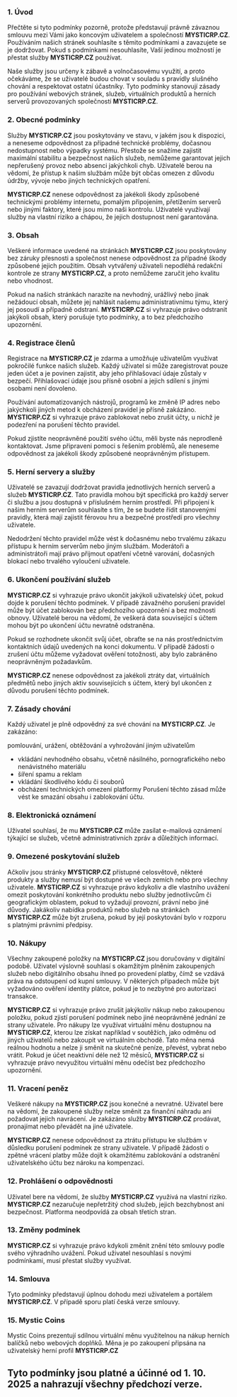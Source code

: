 ### 1. Úvod

Přečtěte si tyto podmínky pozorně, protože představují právně závaznou smlouvu mezi Vámi jako koncovým uživatelem a společností **MYSTICRP.CZ**. Používáním našich stránek souhlasíte s těmito podmínkami a zavazujete se je dodržovat. Pokud s podmínkami nesouhlasíte, Vaší jedinou možností je přestat služby **MYSTICRP.CZ** používat.

Naše služby jsou určeny k zábavě a volnočasovému využití, a proto očekáváme, že se uživatelé budou chovat v souladu s pravidly slušného chování a respektovat ostatní účastníky. Tyto podmínky stanovují zásady pro používání webových stránek, služeb, virtuálních produktů a herních serverů provozovaných společností **MYSTICRP.CZ**.

### 2. Obecné podmínky

Služby **MYSTICRP.CZ** jsou poskytovány ve stavu, v jakém jsou k dispozici, a neneseme odpovědnost za případné technické problémy, dočasnou nedostupnost nebo výpadky systému. Přestože se snažíme zajistit maximální stabilitu a bezpečnost našich služeb, nemůžeme garantovat jejich nepřerušený provoz nebo absenci jakýchkoli chyb. Uživatelé berou na vědomí, že přístup k našim službám může být občas omezen z důvodu údržby, vývoje nebo jiných technických opatření.

**MYSTICRP.CZ** nenese odpovědnost za jakékoli škody způsobené technickými problémy internetu, pomalým připojením, přetížením serverů nebo jinými faktory, které jsou mimo naši kontrolu. Uživatelé využívají služby na vlastní riziko a chápou, že jejich dostupnost není garantována.

### 3. Obsah

Veškeré informace uvedené na stránkách **MYSTICRP.CZ** jsou poskytovány bez záruky přesnosti a společnost nenese odpovědnost za případné škody způsobené jejich použitím. Obsah vytvářený uživateli nepodléhá redakční kontrole ze strany **MYSTICRP.CZ**, a proto nemůžeme zaručit jeho kvalitu nebo vhodnost.

Pokud na našich stránkách narazíte na nevhodný, urážlivý nebo jinak nežádoucí obsah, můžete jej nahlásit našemu administrativnímu týmu, který jej posoudí a případně odstraní. **MYSTICRP.CZ** si vyhrazuje právo odstranit jakýkoli obsah, který porušuje tyto podmínky, a to bez předchozího upozornění.

### 4. Registrace členů

Registrace na **MYSTICRP.CZ** je zdarma a umožňuje uživatelům využívat pokročilé funkce našich služeb. Každý uživatel si může zaregistrovat pouze jeden účet a je povinen zajistit, aby jeho přihlašovací údaje zůstaly v bezpečí. Přihlašovací údaje jsou přísně osobní a jejich sdílení s jinými osobami není dovoleno.

Používání automatizovaných nástrojů, programů ke změně IP adres nebo jakýchkoli jiných metod k obcházení pravidel je přísně zakázáno. **MYSTICRP.CZ** si vyhrazuje právo zablokovat nebo zrušit účty, u nichž je podezření na porušení těchto pravidel.

Pokud zjistíte neoprávněné použití svého účtu, měli byste nás neprodleně kontaktovat. Jsme připraveni pomoci s řešením problémů, ale neneseme odpovědnost za jakékoli škody způsobené neoprávněným přístupem.

### 5. Herní servery a služby

Uživatelé se zavazují dodržovat pravidla jednotlivých herních serverů a služeb **MYSTICRP.CZ**. Tato pravidla mohou být specifická pro každý server či službu a jsou dostupná v příslušném herním prostředí. Při připojení k našim herním serverům souhlasíte s tím, že se budete řídit stanovenými pravidly, která mají zajistit férovou hru a bezpečné prostředí pro všechny uživatele.

Nedodržení těchto pravidel může vést k dočasnému nebo trvalému zákazu přístupu k herním serverům nebo jiným službám. Moderátoři a administrátoři mají právo přijmout opatření včetně varování, dočasných blokací nebo trvalého vyloučení uživatele.

### 6. Ukončení používání služeb

**MYSTICRP.CZ** si vyhrazuje právo ukončit jakýkoli uživatelský účet, pokud dojde k porušení těchto podmínek. V případě závažného porušení pravidel může být účet zablokován bez předchozího upozornění a bez možnosti obnovy. Uživatelé berou na vědomí, že veškerá data související s účtem mohou být po ukončení účtu nevratně odstraněna.

Pokud se rozhodnete ukončit svůj účet, obraťte se na nás prostřednictvím kontaktních údajů uvedených na konci dokumentu. V případě žádosti o zrušení účtu můžeme vyžadovat ověření totožnosti, aby bylo zabráněno neoprávněným požadavkům.

**MYSTICRP.CZ** nenese odpovědnost za jakékoli ztráty dat, virtuálních předmětů nebo jiných aktiv souvisejících s účtem, který byl ukončen z důvodu porušení těchto podmínek.

### 7. Zásady chování

Každý uživatel je plně odpovědný za své chování na **MYSTICRP.CZ**. Je zakázáno:

pomlouvání, urážení, obtěžování a vyhrožování jiným uživatelům
- vkládání nevhodného obsahu, včetně násilného, pornografického nebo nenávistného materiálu
- šíření spamu a reklam
- vkládání škodlivého kódu či souborů
- obcházení technických omezení platformy
Porušení těchto zásad může vést ke smazání obsahu i zablokování účtu.

### 8. Elektronická oznámení

Uživatel souhlasí, že mu **MYSTICRP.CZ** může zasílat e-mailová oznámení týkající se služeb, včetně administrativních zpráv a důležitých informací.

### 9. Omezené poskytování služeb

Ačkoliv jsou stránky **MYSTICRP.CZ** přístupné celosvětově, některé produkty a služby nemusí být dostupné ve všech zemích nebo pro všechny uživatele. **MYSTICRP.CZ** si vyhrazuje právo kdykoliv a dle vlastního uvážení omezit poskytování konkrétního produktu nebo služby jednotlivcům či geografickým oblastem, pokud to vyžadují provozní, právní nebo jiné důvody. Jakákoliv nabídka produktů nebo služeb na stránkách **MYSTICRP.CZ** může být zrušena, pokud by její poskytování bylo v rozporu s platnými právními předpisy.

### 10. Nákupy

Všechny zakoupené položky na **MYSTICRP.CZ** jsou doručovány v digitální podobě. Uživatel výslovně souhlasí s okamžitým plněním zakoupených služeb nebo digitálního obsahu ihned po provedení platby, čímž se vzdává práva na odstoupení od kupní smlouvy. V některých případech může být vyžadováno ověření identity plátce, pokud je to nezbytné pro autorizaci transakce.

**MYSTICRP.CZ** si vyhrazuje právo zrušit jakýkoliv nákup nebo zakoupenou položku, pokud zjistí porušení podmínek nebo jiné neoprávněné jednání ze strany uživatele. Pro nákupy lze využívat virtuální měnu dostupnou na **MYSTICRP.CZ**, kterou lze získat například v soutěžích, jako odměnu od jiných uživatelů nebo zakoupit ve virtuálním obchodě. Tato měna nemá reálnou hodnotu a nelze ji směnit na skutečné peníze, převést, vybrat nebo vrátit. Pokud je účet neaktivní déle než 12 měsíců, **MYSTICRP.CZ** si vyhrazuje právo nevyužitou virtuální měnu odečíst bez předchozího upozornění.

### 11. Vracení peněz

Veškeré nákupy na **MYSTICRP.CZ** jsou konečné a nevratné. Uživatel bere na vědomí, že zakoupené služby nelze směnit za finanční náhradu ani požadovat jejich navrácení. Je zakázáno služby **MYSTICRP.CZ** prodávat, pronajímat nebo převádět na jiné uživatele.

**MYSTICRP.CZ** nenese odpovědnost za ztrátu přístupu ke službám v důsledku porušení podmínek ze strany uživatele. V případě žádosti o zpětné vrácení platby může dojít k okamžitému zablokování a odstranění uživatelského účtu bez nároku na kompenzaci.

### 12. Prohlášení o odpovědnosti

Uživatel bere na vědomí, že služby **MYSTICRP.CZ** využívá na vlastní riziko. **MYSTICRP.CZ** nezaručuje nepřetržitý chod služeb, jejich bezchybnost ani bezpečnost. Platforma neodpovídá za obsah třetích stran.

### 13. Změny podmínek

**MYSTICRP.CZ** si vyhrazuje právo kdykoli změnit znění této smlouvy podle svého výhradního uvážení. Pokud uživatel nesouhlasí s novými podmínkami, musí přestat služby využívat.

### 14. Smlouva

Tyto podmínky představují úplnou dohodu mezi uživatelem a portálem **MYSTICRP.CZ**. V případě sporu platí česká verze smlouvy.

### 15. Mystic Coins

Mystic Coins prezentují sdílnou virtuální měnu využitelnou na nákup herních balíčků nebo webových doplňků. Měna je po zakoupení připsána na uživatelský herní profil **MYSTICRP.CZ**

## Tyto podmínky jsou platné a účinné od 1. 10. 2025 a nahrazují všechny předchozí verze.
